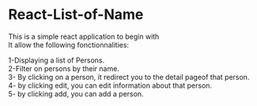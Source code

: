 # React-List-of-Name
This is a simple react application to begin with<br>
It allow the following fonctionnalities: 

1-Displaying a list of Persons.<br>
2-Filter on persons by their name.<br>
3- By clicking on a person, it redirect you to the detail pageof that person.<br>
4- by clicking edit, you can edit information about that person.<br>
5- by clicking add, you can add a person.<br>

<br>


